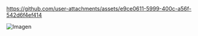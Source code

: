 https://github.com/user-attachments/assets/e9ce0611-5999-400c-a56f-542d6f4ef414

![Imagen](https://github.com/user-attachments/assets/989f1f89-5137-4acd-a845-2b330875fe8a)
